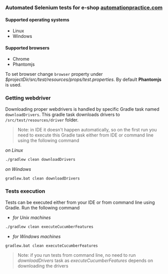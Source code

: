 ### Automated Selenium tests for e-shop [automationpractice.com](http://automationpractice.com)

#### Supported operating systems
- Linux
- Windows

#### Supported browsers
- Chrome
- Phantomjs

To set browser change `browser` property under _$projectDir/src/test/resources/props/test.properties_.
By default **Phantomjs** is used. 

### Getting webdriver

Downloading proper webdrivers is handled by specific Gradle task named `downloadDrivers`. This gradle task downloads drivers to `/src/test/resources/driver` folder.
> Note: in IDE it doesn't happen automatically, so on the first run you need to execute this Gradle task either from IDE or command line using the following command

_on Linux_
```bash
./gradlew clean downloadDrivers
```
_on Windows_
```bash
gradlew.bat clean downloadDrivers
```

### Tests execution

Tests can be executed either from your IDE or from command line using Gradle. Run the following command 

- _for Unix machines_
```bash
./gradlew clean executeCucumberFeatures
```
- _for Windows machines_
```bash
gradlew.bat clean executeCucumberFeatures
```
> Note: if you run tests from command line, no need to run _downloadDrivers_ task as _executeCucumberFeatures_ depends on downloading the drivers